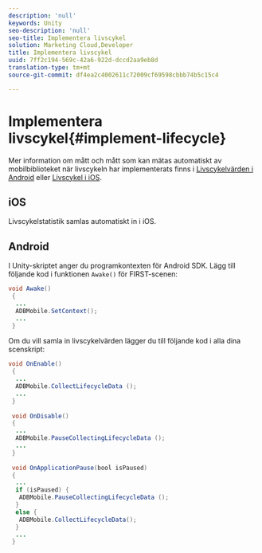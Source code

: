 ```yaml
---
description: 'null'
keywords: Unity
seo-description: 'null'
seo-title: Implementera livscykel
solution: Marketing Cloud,Developer
title: Implementera livscykel
uuid: 7ff2c194-569c-42a6-922d-dccd2aa9eb8d
translation-type: tm+mt
source-git-commit: df4ea2c4002611c72009cf69598cbbb74b5c15c4

---
```



# Implementera livscykel{#implement-lifecycle}

Mer information om mått och mått som kan mätas automatiskt av mobilbiblioteket när livscykeln har implementerats finns i [Livscykelvärden i Android](/help/android/metrics.md) eller [Livscykel i iOS](/help/ios/metrics.md).

## iOS

Livscykelstatistik samlas automatiskt in i iOS.

## Android

I Unity-skriptet anger du programkontexten för Android SDK. Lägg till följande kod i funktionen `Awake()` för FIRST-scenen:

```java
void Awake()
 {
  ...
  ADBMobile.SetContext();
  ...
 }
```

Om du vill samla in livscykelvärden lägger du till följande kod i alla dina scenskript:

```java
void OnEnable()
 {
  ...
  ADBMobile.CollectLifecycleData (); 
  ...
 }
 
 void OnDisable()
 {
  ...
  ADBMobile.PauseCollectingLifecycleData (); 
  ...
 }
  
 void OnApplicationPause(bool isPaused) 
 {
  ...
  if (isPaused) {
   ADBMobile.PauseCollectingLifecycleData (); 
  }  
  else {
   ADBMobile.CollectLifecycleData(); 
  }
  ...
 }
```


